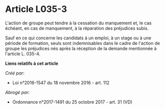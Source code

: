 # Article L035-3

L'action de groupe peut tendre à la cessation du manquement et, le cas  échéant, en cas de manquement, à la réparation des
préjudices subis. 

Sauf en ce qui concerne les candidats à un emploi, à un stage ou à une  période de formation, seuls sont indemnisables dans
le cadre de l'action  de groupe les préjudices nés après la réception de la demande  mentionnée à l'article L. 035-4.

**Liens relatifs à cet article**

_Créé par_:

  - Loi n°2016-1547 du 18 novembre 2016 - art. 112

_Abrogé par_:

  - Ordonnance n°2017-1491 du 25 octobre 2017 - art. 31 (VD)
